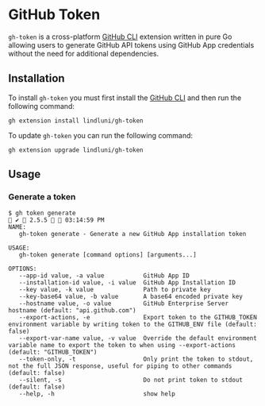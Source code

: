# GitHub Token

`gh-token` is a cross-platform [GitHub CLI](https://github.com/cli/cli) extension written in pure Go allowing users to 
generate GitHub API tokens using GitHub App credentials without the need for additional dependencies.

## Installation

To install `gh-token` you must first install the [GitHub CLI](https://github.com/cli/cli) and then run the following
command:

```shell
gh extension install lindluni/gh-token
```

To update `gh-token` you can run the following command:

```shell
gh extension upgrade lindluni/gh-token
```

## Usage

### Generate a token

```shell
$ gh token generate                                                                                                                                          ✔  2.5.5   03:14:59 PM 
NAME:
   gh-token generate - Generate a new GitHub App installation token

USAGE:
   gh-token generate [command options] [arguments...]

OPTIONS:
   --app-id value, -a value           GitHub App ID
   --installation-id value, -i value  GitHub App Installation ID
   --key value, -k value              Path to private key
   --key-base64 value, -b value       A base64 encoded private key
   --hostname value, -o value         GitHub Enterprise Server hostname (default: "api.github.com")
   --export-actions, -e               Export token to the GITHUB_TOKEN environment variable by writing token to the GITHUB_ENV file (default: false)
   --export-var-name value, -v value  Override the default environment variable name to export the token to when using --export-actions (default: "GITHUB_TOKEN")
   --token-only, -t                   Only print the token to stdout, not the full JSON response, useful for piping to other commands (default: false)
   --silent, -s                       Do not print token to stdout (default: false)
   --help, -h                         show help
```
